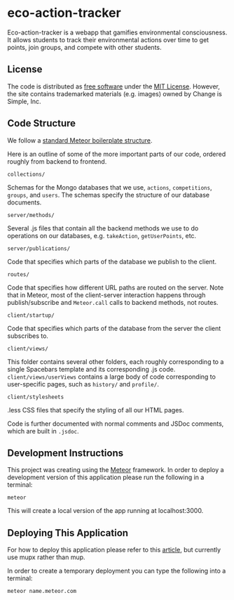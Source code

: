 # eco-action-tracker

Eco-action-tracker is a webapp that gamifies environmental consciousness. It allows students to track their environmental actions over time to get points, join groups, and compete with other students.

## License

The code is distributed as [free software](https://www.fsf.org/about/what-is-free-software) under the [MIT License](https://opensource.org/licenses/MIT). However, the site contains trademarked materials (e.g. images) owned by Change is Simple, Inc.

## Code Structure

We follow a [standard Meteor boilerplate structure](https://github.com/matteodem/meteor-boilerplate).

Here is an outline of some of the more important parts of our code, ordered roughly from backend to frontend.

`collections/` 

Schemas for the Mongo databases that we use, `actions`, `competitions`, `groups`, and `users`. The schemas specify the structure of our database documents.

`server/methods/`

Several .js files that contain all the backend methods we use to do operations on our databases, e.g. `takeAction`, `getUserPoints`, etc.

`server/publications/`

Code that specifies which parts of the database we publish to the client.

`routes/`

Code that specifies how different URL paths are routed on the server. Note that in Meteor, most of the client-server interaction happens through publish/subscribe and `Meteor.call` calls to backend methods, not routes.

`client/startup/`

Code that specifies which parts of the database from the server the client subscribes to.

`client/views/`

This folder contains several other folders, each roughly corresponding to a single Spacebars template and its corresponding .js code. `client/views/userViews` contains a large body of code corresponding to user-specific pages, such as `history/` and `profile/`.

`client/stylesheets`

.less CSS files that specify the styling of all our HTML pages.

Code is further documented with normal comments and JSDoc comments, which are built in `.jsdoc`.

## Development Instructions

This project was creating using the [Meteor](https://www.meteor.com/) framework. In order to deploy a development version of this application please run the following in a terminal:

```
meteor 
```

This will create a local version of the app running at localhost:3000.


## Deploying This Application

For how to deploy this application please refer to this [article](http://sergelobatch.com/slog/2015/4/10/using-mup/), but currently use mupx rather than mup.

In order to create a temporary deployment you can type the following into a terminal:

```
meteor name.meteor.com
```
